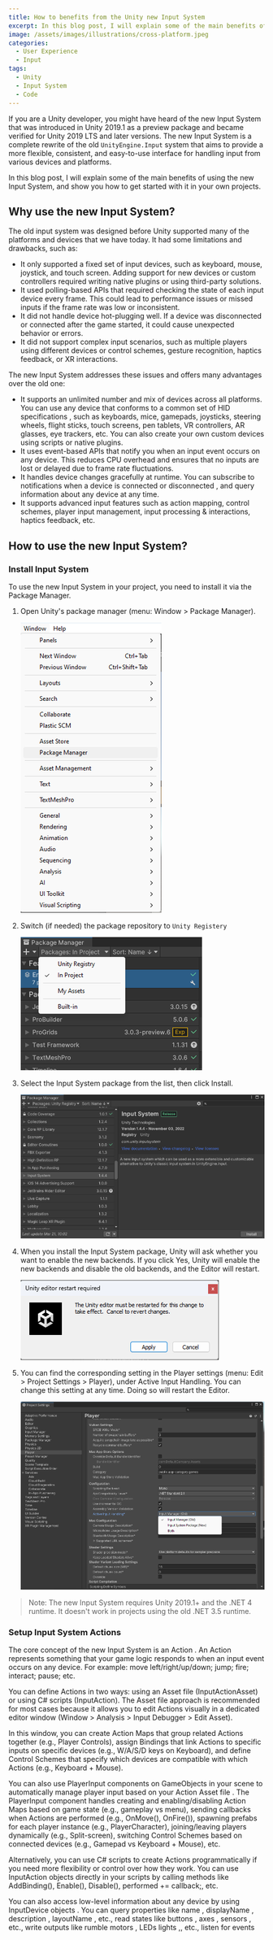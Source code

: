 ```yaml
---
title: How to benefits from the Unity new Input System
excerpt: In this blog post, I will explain some of the main benefits of using the new Input System, and show you how to get started with it in your own projects.
image: /assets/images/illustrations/cross-platform.jpeg
categories:
  - User Experience
  - Input
tags:
  - Unity
  - Input System
  - Code
---
```


If you are a Unity developer, you might have heard of the new Input System that was introduced in Unity 2019.1 as a preview package and became verified for Unity 2019 LTS and later versions. The new Input System is a complete rewrite of the old `UnityEngine.Input` system that aims to provide a more flexible, consistent, and easy-to-use interface for handling input from various devices and platforms.

In this blog post, I will explain some of the main benefits of using the new Input System, and show you how to get started with it in your own projects.

## Why use the new Input System?

The old input system was designed before Unity supported many of the platforms and devices that we have today. It had some limitations and drawbacks, such as:
- It only supported a fixed set of input devices, such as keyboard, mouse, joystick, and touch screen. Adding support for new devices or custom controllers required writing native plugins or using third-party solutions.
- It used polling-based APIs that required checking the state of each input device every frame. This could lead to performance issues or missed inputs if the frame rate was low or inconsistent.
- It did not handle device hot-plugging well. If a device was disconnected or connected after the game started, it could cause unexpected behavior or errors.
- It did not support complex input scenarios, such as multiple players using different devices or control schemes, gesture recognition, haptics feedback, or XR interactions.

The new Input System addresses these issues and offers many advantages over the old one:

- It supports an unlimited number and mix of devices across all platforms. You can use any device that conforms to a common set of HID specifications , such as keyboards, mice, gamepads, joysticks, steering wheels, flight sticks, touch screens, pen tablets, VR controllers, AR glasses, eye trackers, etc. You can also create your own custom devices using scripts or native plugins.
- It uses event-based APIs that notify you when an input event occurs on any device. This reduces CPU overhead and ensures that no inputs are lost or delayed due to frame rate fluctuations.
- It handles device changes gracefully at runtime. You can subscribe to notifications when a device is connected or disconnected , and query information about any device at any time.
- It supports advanced input features such as action mapping, control schemes, player input management, input processing & interactions, haptics feedback, etc.

## How to use the new Input System?
### Install Input System
To use the new Input System in your project, you need to install it via the Package Manager.


1. Open Unity's package manager (menu: Window > Package Manager).

    ![unity-windows-menu](../../assets/images/screenshots/unity-windows-menu.png)

2. Switch (if needed) the package repository to `Unity Registery`

   ![unity-package-registery](../../assets/images/screenshots/unity-package-manager-select.png)

3. Select the Input System package from the list, then click Install.
   
   ![unity-install-input-system](../../assets/images/screenshots/unity-package-manager-input-system.png)

4. When you install the Input System package, Unity will ask whether you want to enable the new backends. If you click Yes, Unity will enable the new backends and disable the old backends, and the Editor will restart.

   ![unity-restart](../../assets/images/screenshots/unity-restart-alert.png)

5. You can find the corresponding setting in the Player settings (menu: Edit > Project Settings > Player), under Active Input Handling. 
You can change this setting at any time. Doing so will restart the Editor.

   ![unity-input-settings](../../assets/images/screenshots/unity-project-player-input-system.png)


> Note: The new Input System requires Unity 2019.1+ and the .NET 4 runtime. 
> It doesn't work in projects using the old .NET 3.5 runtime.


### Setup Input System Actions
The core concept of the new Input System is an Action . An Action represents something that your game logic responds to when an input event occurs on any device. For example: move left/right/up/down; jump; fire; interact; pause; etc.

You can define Actions in two ways: using an Asset file (InputActionAsset) or using C# scripts (InputAction). The Asset file approach is recommended for most cases because it allows you to edit Actions visually in a dedicated editor window (Window > Analysis > Input Debugger > Edit Asset).

In this window, you can create Action Maps that group related Actions together (e.g., Player Controls), assign Bindings that link Actions to specific inputs on specific devices (e.g., W/A/S/D keys on Keyboard), and define Control Schemes that specify which devices are compatible with which Actions (e.g., Keyboard + Mouse).

You can also use PlayerInput components on GameObjects in your scene to automatically manage player input based on your Action Asset file . The PlayerInput component handles creating and enabling/disabling Action Maps based on game state (e.g., gameplay vs menu), sending callbacks when Actions are performed (e.g., OnMove(), OnFire()), spawning prefabs for each player instance (e.g., PlayerCharacter), joining/leaving players dynamically (e.g., Split-screen), switching Control Schemes based on connected devices (e.g., Gamepad vs Keyboard + Mouse), etc.

Alternatively, you can use C# scripts to create Actions programmatically if you need more flexibility or control over how they work. You can use InputAction objects directly in your scripts by calling methods like AddBinding(), Enable(), Disable(), performed += callback;, etc.

You can also access low-level information about any device by using InputDevice objects . You can query properties like name , displayName , description , layoutName , etc., read states like buttons , axes , sensors , etc., write outputs like rumble motors , LEDs lights ,, etc., listen for events